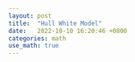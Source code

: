 ```yaml
---
layout: post
title:  "Hull White Model"
date:   2022-10-10 16:20:46 +0800
categories: math
use_math: true
---
```





